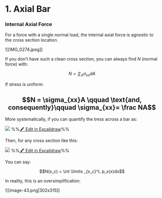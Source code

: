# 1. Axial Bar

### Internal Axial Force

For a force with a single normal load, the internal axial force is agnostic to the cross section location.

![[IMG_0274.jpeg]]

If you don't have such a clean cross section, you can always find $N$ (normal force) with:

$$N = \iint_A \sigma_{xx} dA$$

If stress is uniform:

$$N = \sigma_{xx}A \qquad \text{and, consequently}\qquad \sigma_{xx}= \frac NA$$
---

More systematically, if you can quantify the tress across a bar as:

![](excalidraw-2025-09-01-16.41.26.excalidraw.svg)
%%[🖋 Edit in Excalidraw](excalidraw-2025-09-01-16.41.26.excalidraw.md)%%

Then, for any cross section like this:

![](excalidraw-2025-09-01-16.44.04.excalidraw.svg)
%%[🖋 Edit in Excalidraw](excalidraw-2025-09-01-16.44.04.excalidraw.md)%%

You can say:

$$N(x_c) = \int \limits _{x_c}^L p_x(x)dx$$

In reality, this is an oversimplification:

![[image-43.png|302x315]]


